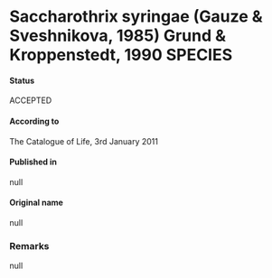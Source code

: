 # Saccharothrix syringae (Gauze & Sveshnikova, 1985) Grund & Kroppenstedt, 1990 SPECIES

#### Status
ACCEPTED

#### According to
The Catalogue of Life, 3rd January 2011

#### Published in
null

#### Original name
null

### Remarks
null
